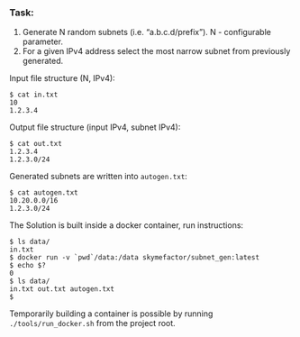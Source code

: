 ### Task:
1. Generate N random subnets (i.e. “a.b.c.d/prefix”). N - configurable parameter.
2. For a given IPv4 address select the most narrow subnet from previously generated.

Input file structure (N, IPv4):
```
$ cat in.txt
10
1.2.3.4
```
Output file structure (input IPv4, subnet IPv4):
```
$ cat out.txt
1.2.3.4
1.2.3.0/24
```
Generated subnets are written into `autogen.txt`:
```
$ cat autogen.txt
10.20.0.0/16
1.2.3.0/24
```
The Solution is built inside a docker container, run instructions:

```
$ ls data/
in.txt
$ docker run -v `pwd`/data:/data skymefactor/subnet_gen:latest
$ echo $?
0
$ ls data/
in.txt out.txt autogen.txt
$
```
Temporarily building a container is possible by running `./tools/run_docker.sh` from the project root.
